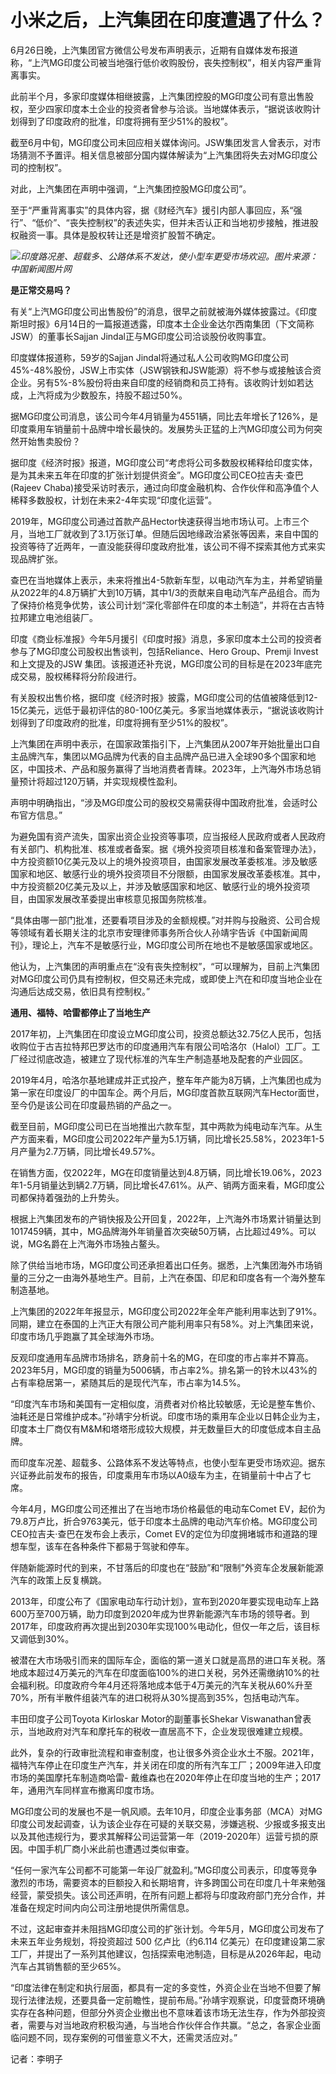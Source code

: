 

# 小米之后，上汽集团在印度遭遇了什么？

6月26日晚，上汽集团官方微信公号发布声明表示，近期有自媒体发布报道称，“上汽MG印度公司被当地强行低价收购股份，丧失控制权”，相关内容严重背离事实。

此前半个月，多家印度媒体相继披露，上汽集团控股的MG印度公司有意出售股权，至少四家印度本土企业的投资者曾参与洽谈。当地媒体表示，“据说该收购计划得到了印度政府的批准，印度将拥有至少51%的股权”。

截至6月中旬，MG印度公司未回应相关媒体询问。JSW集团发言人曾表示，对市场猜测不予置评。相关信息被部分国内媒体解读为“上汽集团将失去对MG印度公司的控制权”。

对此，上汽集团在声明中强调，“上汽集团控股MG印度公司”。

至于“严重背离事实”的具体内容，据《财经汽车》援引内部人事回应，系“强行”、“低价”、“丧失控制权”的表述失实，但并未否认正和当地初步接触，推进股权融资一事。具体是股权转让还是增资扩股暂不确定。

![](https://inews.gtimg.com/om_bt/OGfEJ2cWpr3OqIcw_RYurfFM_PQ7fHZTz71yDZZ25hTp8AA/1000)_印度路况差、超载多、公路体系不发达，使小型车更受市场欢迎。图片来源：中国新闻图片网_

**是正常交易吗？**

有关“上汽MG印度公司出售股份”的消息，很早之前就被海外媒体披露过。《印度斯坦时报》6月14日的一篇报道透露，印度本土企业金达尔西南集团（下文简称JSW）的董事长Sajjan
Jindal正与MG印度公司洽谈股份收购事宜。

印度媒体报道称，59岁的Sajjan
Jindal将通过私人公司收购MG印度公司45%-48%股份，JSW上市实体（JSW钢铁和JSW能源）将不参与或接触该合资企业。另有5%-8%股份将由来自印度的经销商和员工持有。该收购计划如若达成，上汽将成为少数股东，持股不超过50%。

据MG印度公司消息，该公司今年4月销量为4551辆，同比去年增长了126%，是印度乘用车销量前十品牌中增长最快的。发展势头正猛的上汽MG印度公司为何突然开始售卖股份？

据印度《经济时报》报道，MG印度公司“考虑将公司多数股权稀释给印度实体，是为其未来五年在印度的扩张计划提供资金”。MG印度公司CEO拉吉夫·查巴
(Rajeev Chaba)接受采访时表示，通过向印度金融机构、合作伙伴和高净值个人稀释多数股权，计划在未来2-4年实现“印度化运营”。

2019年，MG印度公司通过首款产品Hector快速获得当地市场认可。上市三个月，当地工厂就收到了3.1万张订单。但随后因地缘政治紧张等因素，来自中国的投资等待了近两年，一直没能获得印度政府批准，该公司不得不探索其他方式来实现品牌扩张。

查巴在当地媒体上表示，未来将推出4-5款新车型，以电动汽车为主，并希望销量从2022年的4.8万辆扩大到10万辆，其中1/3的贡献来自电动汽车产品组合。而为了保持价格竞争优势，该公司计划“深化零部件在印度的本土制造”，并将在古吉特拉邦建立电池组装厂。

印度《商业标准报》今年5月援引《印度时报》消息，多家印度本土公司的投资者参与了MG印度公司股权出售谈判，包括Reliance、Hero
Group、Premji Invest 和上文提及的JSW 集团。该报道还补充说，MG印度公司的目标是在2023年底完成交易，股权稀释将分阶段进行。

有关股权出售价格，据印度《经济时报》披露，MG印度公司的估值被降低到12-15亿美元，远低于最初评估的80-100亿美元。多家当地媒体表示，“据说该收购计划得到了印度政府的批准，印度将拥有至少51%的股权”。

上汽集团在声明中表示，在国家政策指引下，上汽集团从2007年开始批量出口自主品牌汽车，集团以MG品牌为代表的自主品牌产品已进入全球90多个国家和地区，中国技术、产品和服务赢得了当地消费者青睐。2023年，上汽海外市场总销量预计将超过120万辆，并实现规模性盈利。

声明中明确指出，“涉及MG印度公司的股权交易需获得中国政府批准，会适时公布官方信息。”

为避免国有资产流失，国家出资企业投资等事项，应当报经人民政府或者人民政府有关部门、机构批准、核准或者备案。据《境外投资项目核准和备案管理办法》，中方投资额10亿美元及以上的境外投资项目，由国家发展改革委核准。涉及敏感国家和地区、敏感行业的境外投资项目不分限额，由国家发展改革委核准。其中，中方投资额20亿美元及以上，并涉及敏感国家和地区、敏感行业的境外投资项目，由国家发展改革委提出审核意见报国务院核准。

“具体由哪一部门批准，还要看项目涉及的金额规模。”对并购与投融资、公司合规等领域有着长期关注的北京市安理律师事务所合伙人孙靖宇告诉《中国新闻周刊》，理论上，汽车不是敏感行业，MG印度公司所在地也不是敏感国家或地区。

他认为，上汽集团的声明重点在“没有丧失控制权”，“可以理解为，目前上汽集团对MG印度公司仍具有控制权，但交易还未完成，或即使上汽在和印度当地企业在沟通后达成交易，依旧具有控制权。”

**通用、福特、哈雷都停止了当地生产**

2017年初，上汽集团在印度设立MG印度公司，投资总额达32.75亿人民币，包括收购位于古吉拉特邦巴罗达市的印度通用汽车有限公司哈洛尔（Halol）工厂。工厂经过彻底改造，被建立了现代标准的汽车生产制造基地及配套的产业园区。

2019年4月，哈洛尔基地建成并正式投产，整车年产能为8万辆，上汽集团也成为第一家在印度设厂的中国车企。两个月后，MG印度首款互联网汽车Hector面世，至今仍是该公司在印度最热销的产品之一。

截至目前，MG印度公司已在当地推出六款车型，其中两款为纯电动车汽车。从生产方面来看，MG印度公司2022年产量为5.1万辆，同比增长25.58%，2023年1-5月产量为2.7万辆，同比增长49.57%。

在销售方面，仅2022年，MG在印度销量达到4.8万辆，同比增长19.06%，2023年1-5月销量达到辆2.7万辆，同比增长47.61%。从产、销两方面来看，MG印度公司都保持着强劲的上升势头。

根据上汽集团发布的产销快报及公开回复，2022年，上汽海外市场累计销量达到1017459辆，其中，MG品牌海外年销量首次突破50万辆，占比超过49%。可以说，MG名爵在上汽海外市场独占鳌头。

除了供给当地市场，MG印度公司还承担着出口任务。据悉，上汽集团海外市场销量的三分之一由海外基地生产。目前，上汽在泰国、印尼和印度各有一个海外整车制造基地。

上汽集团的2022年年报显示，MG印度公司2022年全年产能利用率达到了91%。同期，建立在泰国的上汽正大有限公司产能利用率只有58%。对上汽集团来说，印度市场几乎跑赢了其全球海外市场。

反观印度通用车品牌市场排名，跻身前十名的MG，在印度的市占率并不算高。2023年5月，MG印度的销量为5006辆，市占率2%。排名第一的铃木以43%的占有率稳居第一，紧随其后的是现代汽车，市占率为14.5%。

“印度汽车市场和美国有一定相似度，消费者对价格比较敏感，无论是整车售价、油耗还是日常维护成本。”孙靖宇分析说。印度市场的乘用车企业以日韩企业为主，印度本土厂商仅有M&M和塔塔形成较大规模，并无数量巨大的印度低成本自主品牌。

而印度车况差、超载多、公路体系不发达等特点，也使小型车更受市场欢迎。据东兴证券此前发布的报告，印度乘用车市场以A0级车为主，在销量前十中占了七席。

今年4月，MG印度公司还推出了在当地市场价格最低的电动车Comet
EV，起价为79.8万卢比，折合9763美元，低于印度本土品牌的电动汽车价格。MG印度公司CEO拉吉夫·查巴在发布会上表示，Comet
EV的定位为印度拥堵城市和道路的理想车型，该车在各种条件下都易于驾驶和停车。

伴随新能源时代的到来，不甘落后的印度也在“鼓励”和“限制”外资车企发展新能源汽车的政策上反复横跳。

2013年，印度公布了《国家电动车行动计划》，宣布到2020年要实现电动车上路600万至700万辆，助力印度到2020年成为世界新能源汽车市场的领导者。到2017年，印度政府再次提出到2030年实现100%电动化，但仅一年之后，该目标又调低到30%。

被潜在大市场吸引而来的国际车企，面临的第一道关口就是高昂的进口车关税。落地成本超过4万美元的汽车在印度面临100%的进口关税，另外还需缴纳10%的社会福利税。印度政府今年4月还将落地成本低于4万美元的汽车关税从60%升至70%，所有半散件组装汽车的进口税将从30%提高到35%，包括电动汽车。

丰田印度子公司Toyota Kirloskar Motor的副董事长Shekar
Viswanathan曾表示，当地政府对汽车和摩托车的税收一直居高不下，企业发现很难建立规模。

此外，复杂的行政审批流程和审查制度，也让很多外资企业水土不服。2021年，福特汽车停止在印度生产汽车，并关闭在印度的所有汽车工厂；2009年进入印度市场的美国摩托车制造商哈雷-
戴维森也在2020年停止在印度当地的生产；2017年，通用汽车同样宣布撤离印度市场。

MG印度公司的发展也不是一帆风顺。去年10月，印度企业事务部（MCA）对MG印度公司发起调查，认为该企业存在可疑的关联交易，涉嫌逃税、少报或多报支出以及其他违规行为，要求其解释公司运营第一年（2019-2020年）运营亏损的原因。中国手机厂商小米此前也遭遇过类似审查。

“任何一家汽车公司都不可能第一年设厂就盈利。”MG印度公司表示，印度等竞争激烈的市场，需要资本的巨额投入和长期培育，许多跨国公司在印度几十年来勉强经营，蒙受损失。该公司还声明，在所有问题上都将与印度政府部门充分合作，并准备在规定时间内向公司注册地提供所需信息。

不过，这起审查并未阻挡MG印度公司的扩张计划。今年5月，MG印度公司发布了未来五年业务规划，将投资超过 500 亿卢比（约6.114
亿美元）在印度建设第二家工厂，并提出了一系列其他建议，包括探索电池制造，目标是从2026年起，电动汽车占其销售额的至少65%。

“印度法律在制定和执行层面，都具有一定的多变性，外资企业在当地不但要了解现行法律法规，还要具备一定前瞻性，提前布局。”孙靖宇观察说，印度营商环境确实存在各种问题，但部分外资企业撤出也不意味着该市场无法生存，作为外部投资者，需要与对当地政府积极沟通，与当地合作伙伴合作共赢。“总之，各家企业面临问题不同，现存案例的可借鉴意义不大，还需灵活应对。”

记者：李明子

